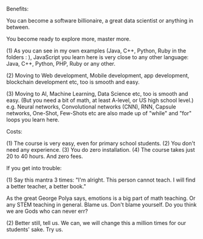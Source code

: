 
Benefits:

You can become a software billionaire, a great data scientist or anything in between.

You become ready to explore more, master more.

(1) As you can see in my own examples (Java, C++, Python, Ruby in the folders : ), JavaScript you learn here is very close to any other language: 
Java, C++, Python, PHP, Ruby or any other.

(2) Moving to Web development, Mobile development,  app development, blockchain development etc, too is smooth and easy. 

(3) Moving to AI, Machine Learning, Data Science  etc, too is smooth and easy. (But you need a bit of math, at least A-level, or US high school level.)
 e.g. Neural networks, Convolutional networks (CNN), RNN, Capsule networks, One-Shot, Few-Shots etc are also made up of "while" and "for" loops you learn here.


Costs:

(1) The course is very easy, even for primary school students.
(2) You don't need any experience.
(3) You do zero installation.
(4) The course takes just 20 to 40 hours. And zero fees.



If you get into trouble:

(1) Say this mantra 3 times:
"I'm alright. This person cannot teach. I will find a better teacher, a better book." 

As the great George Polya says, emotions is a big part of math teaching. Or any STEM teaching in general.
Blame us. Don't blame yourself. Do you think we are Gods who can never err?
 
(2) Better still, tell us. We can, we will change this a million times for our students' sake. Try us.

